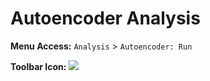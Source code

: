 # Autoencoder Analysis

**Menu Access:** `Analysis` > `Autoencoder: Run`

**Toolbar Icon:** ![](/images/analysis/aerun.png)

